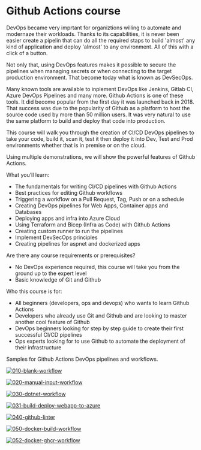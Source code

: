 # Github Actions course

DevOps became very imprtant for organiztions willing to automate and modernaze their workloads. Thanks to its capabilities, it is never been easier create a pipelin that can do all the required staps to build 'almost' any kind of application and deploy 'almost' to any environment. All of this with a click of a button.

Not only that, using DevOps features makes it possible to secure the pipelines when managing secrets or when connecting to the target production environment. That become today what is known as DevSecOps.

Many known tools are available to inplement DevOps like Jenkins, Gitlab CI, Azure DevOps Pipelines and many more. Github Actions is one of these tools. It did become popular from the first day it was launched back in 2018. That success was due to the popularity of Github as a platform to host the source code used by more than 50 million users. It was very natural to use the same platform to build and deploy that code into production.

This course will walk you through the creation of CI/CD DevOps pipelines to take your code, build it, scan it, test it then deploy it into Dev, Test and Prod environments whether that is in premise or on the cloud.

Using multiple demonstrations, we will show the powerful features of Github Actions.

What you’ll learn:
- The fundamentals for writing CI/CD pipelines with Github Actions
- Best practices for editing Github workflows
- Triggering a workflow on a Pull Request, Tag, Push or on a schedule
- Creating DevOps pipelines for Web Apps, Container apps and Databases
- Deploying apps and infra into Azure Cloud
- Using Terraform and Bicep (Infra as Code) with Github Actions
- Creating custom runner to run the pipelines
- Implement DevSecOps principles
- Creating pipelines for aspnet and dockerized apps

Are there any course requirements or prerequisites?
- No DevOps experience required, this course will take you from the ground up to the expert level
- Basic knowledge of Git and Github

Who this course is for:
- All beginners (developers, ops and devops) who wants to learn Github Actions
- Developers who already use Git and Github and are looking to master another cool feature of Github
- DevOps beginners looking for step by step guide to create their first successful CI/CD pipelines
- Ops experts looking for to use Github to automate the deployment of their infrastructure

Samples for Github Actions DevOps pipelines and workflows.

[![010-blank-workflow](https://github.com/8infinitecloud/github-course-actions/actions/workflows/010-blank-workflow.yml/badge.svg)](https://github.com/8infinitecloud/github-course-actions/actions/workflows/010-blank-workflow.yml)

[![020-manual-input-workflow](https://github.com/8infinitecloud/github-course-actions/actions/workflows/020-manual-input-workflow.yml/badge.svg)](https://github.com/8infinitecloud/github-course-actions/actions/workflows/020-manual-input-workflow.yml)

[![030-dotnet-workflow](https://github.com/8infinitecloud/github-course-actions/actions/workflows/030-dotnet-workflow.yml/badge.svg)](https://github.com/8infinitecloud/github-course-actions/actions/workflows/030-dotnet-workflow.yml)

[![031-build-deploy-webapp-to-azure](https://github.com/HoussemDellai/github-actions-course/actions/workflows/031-build-deploy-webapp-to-azure.yml/badge.svg)](https://github.com/HoussemDellai/github-actions-course/actions/workflows/031-build-deploy-webapp-to-azure.yml)

[![040-github-linter](https://github.com/8infinitecloud/github-course-actions/actions/workflows/040-github-linter.yml/badge.svg)](https://github.com/8infinitecloud/github-course-actions/actions/workflows/040-github-linter.yml)

[![050-docker-build-workflow](https://github.com/8infinitecloud/github-course-actions/actions/workflows/050-docker-build-workflow.yml/badge.svg)](https://github.com/8infinitecloud/github-course-actions/actions/workflows/050-docker-build-workflow.yml)

[![052-docker-ghcr-workflow](https://github.com/8infinitecloud/github-course-actions/actions/workflows/052-docker-ghcr-workflow.yml/badge.svg)](https://github.com/8infinitecloud/github-course-actions/actions/workflows/052-docker-ghcr-workflow.yml)
